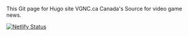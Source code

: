 This Git page for Hugo site VGNC.ca Canada's Source for video game news.

[![Netlify Status](https://api.netlify.com/api/v1/badges/854cd266-e2a6-4aba-b202-7a7a5ac0ba7e/deploy-status)](https://app.netlify.com/sites/vgncca/deploys)
